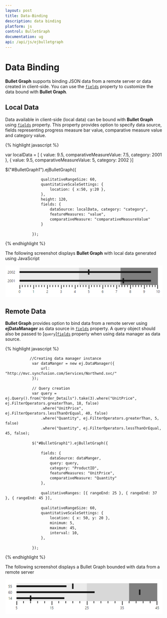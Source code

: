 ```yaml
---
layout: post
title: Data-Binding
description: data binding
platform: js
control: BulletGraph	
documentation: ug
api: /api/js/ejbulletgraph
---
```


# Data Binding

**Bullet Graph** supports binding JSON data from a remote server or data created in client-side. You can use the [`fields`](../api/ejbulletgraph#members:quantitativescalesettings-fields) property to customize the data bound with **Bullet Graph**.

## Local Data

Data available in client-side (local data) can be bound with **Bullet Graph** using [`fields`](../api/ejbulletgraph#members:quantitativescalesettings-fields) property. This property provides option to specify data source, fields representing progress measure bar value, comparative measure value and category value.

{% highlight javascript %}



var localData = [
               {
                   value: 9.5, comparativeMeasureValue: 7.5,
                   category: 2001
               },
               {
                   value: 9.5, comparativeMeasureValue: 5,
                   category: 2002
               }]

$("#BulletGraph1").ejBulletGraph({

                    qualitativeRangeSize: 60,
                    quantitativeScaleSettings: {
                        location: { x:50, y:20 },
                    },
                    height: 120,
                    fields: {
                        dataSource: localData, category: "category",
                        featureMeasures: "value",
                        comparativeMeasure: "comparativeMeasureValue"
                    }

                });


{% endhighlight %}



The following screenshot displays **Bullet Graph** with local data generated using JavaScript

![](/js/BulletGraph/Data-Binding_images/Data-Binding_img1.png) 

## Remote Data

**Bullet Graph** provides option to bind data from a remote server using **ejDataManager** as data source in [`fields`](../api/ejbulletgraph#members:quantitativescalesettings-fields) property. A query object should also be passed to [`query`][`fields`](../api/ejbulletgraph#members:quantitativescalesettings-fields-query) property when using data manager as data source.

{% highlight javascript %}



               //Creating data manager instance
                var dataManger = new ej.DataManager({
                    url: "http://mvc.syncfusion.com/Services/Northwnd.svc/"
                });

                // Query creation
                var query = ej.Query().from("Order_Details").take(3).where("UnitPrice", ej.FilterOperators.greaterThan, 18, false)
                    .where("UnitPrice", ej.FilterOperators.lessThanOrEqual, 40, false)
                    .where("Quantity", ej.FilterOperators.greaterThan, 5, false)
                    .where("Quantity", ej.FilterOperators.lessThanOrEqual, 45, false);

                $("#BulletGraph1").ejBulletGraph({                                        

                    fields: {
                        dataSource: dataManger,
                        query: query,
                        category: "ProductID",
                        featureMeasures: "UnitPrice",
                        comparativeMeasure: "Quantity"
                    },

                    qualitativeRanges: [{ rangeEnd: 25 }, { rangeEnd: 37 }, { rangeEnd: 45 }],

                    qualitativeRangeSize: 60,
                    quantitativeScaleSettings: {
                        location: { x: 50, y: 20 },
                        minimum: 5,
                        maximum: 45,
                        interval: 10,
                    },

                });


{% endhighlight %}



The following screenshot displays a Bullet Graph bounded with data from a remote server

![](/js/BulletGraph/Data-Binding_images/Data-Binding_img2.png) 

